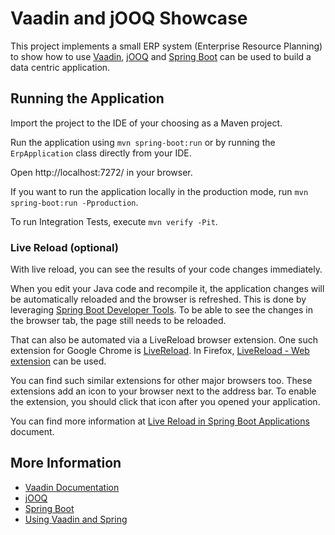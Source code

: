 # Vaadin and jOOQ Showcase

This project implements a small ERP system (Enterprise Resource Planning) to show how to use 
[Vaadin](https://vaadin.com), [jOOQ](https://www.jooq.org) and [Spring Boot](https://spring.io/projects/spring-boot) 
can be used to build a data centric application.

## Running the Application

Import the project to the IDE of your choosing as a Maven project.

Run the application using `mvn spring-boot:run` or by running the `ErpApplication` class directly from your IDE.

Open http://localhost:7272/ in your browser.

If you want to run the application locally in the production mode, run `mvn spring-boot:run -Pproduction`.

To run Integration Tests, execute `mvn verify -Pit`.

### Live Reload (optional)

With live reload, you can see the results of your code changes immediately.
 
When you edit your Java code and recompile it, the application changes will be automatically reloaded and the browser is refreshed.
This is done by leveraging [Spring Boot Developer Tools](https://docs.spring.io/spring-boot/docs/2.1.5.RELEASE/reference/html/using-boot-devtools.html). 
To be able to see the changes in the browser tab, the page still needs to be reloaded. 

That can also  be automated via a LiveReload browser extension. 
One such extension for Google Chrome is [LiveReload](https://chrome.google.com/webstore/detail/livereload/jnihajbhpnppcggbcgedagnkighmdlei). 
In Firefox, [LiveReload - Web extension](https://addons.mozilla.org/en-US/firefox/addon/livereload-web-extension/) can be used.

You can find such similar extensions for other major browsers too.
These extensions add an icon to your browser next to the address bar.
To enable the extension, you should click that icon after you opened your application. 

You can find more information at [Live Reload in Spring Boot Applications](https://vaadin.com/docs/flow/workflow/tutorial-spring-boot-live-reload.html) document.

## More Information

- [Vaadin Documentation](https://vaadin.com/docs) 
- [jOOQ](https://www.jooq.org)
- [Spring Boot](https://spring.io/projects/spring-boot)
- [Using Vaadin and Spring](https://vaadin.com/docs/v14/flow/spring/tutorial-spring-basic.html)
